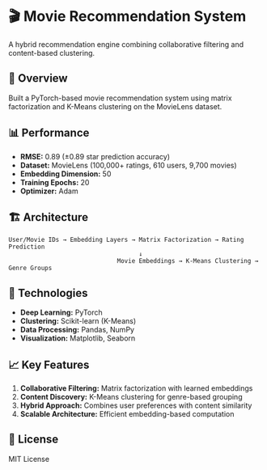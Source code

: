 # 🎬 Movie Recommendation System

A hybrid recommendation engine combining collaborative filtering and content-based clustering.

## 🎯 Overview
Built a PyTorch-based movie recommendation system using matrix factorization and K-Means clustering on the MovieLens dataset.

## 📊 Performance
- **RMSE:** 0.89 (±0.89 star prediction accuracy)
- **Dataset:** MovieLens (100,000+ ratings, 610 users, 9,700 movies)
- **Embedding Dimension:** 50
- **Training Epochs:** 20
- **Optimizer:** Adam

## 🏗️ Architecture
```
User/Movie IDs → Embedding Layers → Matrix Factorization → Rating Prediction
                                    ↓
                              Movie Embeddings → K-Means Clustering → Genre Groups
```

## 🔧 Technologies
- **Deep Learning:** PyTorch
- **Clustering:** Scikit-learn (K-Means)
- **Data Processing:** Pandas, NumPy
- **Visualization:** Matplotlib, Seaborn

## 📈 Key Features
1. **Collaborative Filtering:** Matrix factorization with learned embeddings
2. **Content Discovery:** K-Means clustering for genre-based grouping
3. **Hybrid Approach:** Combines user preferences with content similarity
4. **Scalable Architecture:** Efficient embedding-based computation


## 📄 License
MIT License
